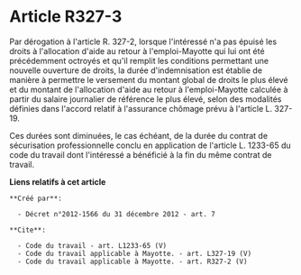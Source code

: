 # Article R327-3

Par dérogation à l'article R. 327-2, lorsque l'intéressé n'a pas épuisé les droits à l'allocation d'aide au retour à
l'emploi-Mayotte qui lui ont été précédemment octroyés et qu'il remplit les conditions permettant une nouvelle ouverture de
droits, la durée d'indemnisation est établie de manière à permettre le versement du montant global de droits le plus élevé et
du montant de l'allocation d'aide au retour à l'emploi-Mayotte calculée à partir du salaire journalier de référence le plus
élevé, selon des modalités définies dans l'accord relatif à l'assurance chômage prévu à l'article L. 327-19. 

Ces durées sont diminuées, le cas échéant, de la durée du contrat de sécurisation professionnelle conclu en application de
l'article L. 1233-65 du code du travail dont l'intéressé a bénéficié à la fin du même contrat de travail.

**Liens relatifs à cet article**

	**Créé par**:

	  - Décret n°2012-1566 du 31 décembre 2012 - art. 7

	**Cite**:

	  - Code du travail - art. L1233-65 (V)
	  - Code du travail applicable à Mayotte. - art. L327-19 (V)
	  - Code du travail applicable à Mayotte. - art. R327-2 (V)
